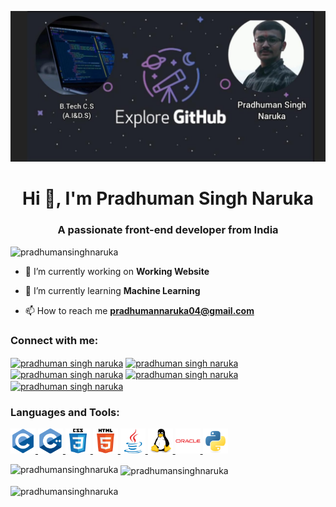 ![logo](https://github.com/PradhumanSinghNaruka/PradhumanSinghNaruka/blob/main/logo.png)
<h1 align="center" style="color:"skyblue";>Hi 👋, I'm Pradhuman Singh Naruka</h1>
<h3 align="center",color:"skyblue">A passionate front-end developer from India</h3>

<p align="left"> <img src="https://komarev.com/ghpvc/?username=pradhumansinghnaruka&label=Profile%20views&color=0e75b6&style=flat" alt="pradhumansinghnaruka" /> </p>

- 🔭 I’m currently working on **Working Website**

- 🌱 I’m currently learning **Machine Learning**

- 📫 How to reach me **pradhumannaruka04@gmail.com**

<h3 align="left">Connect with me:</h3>
<p align="left">
<a href="https://linkedin.com/in/pradhuman singh naruka" target="blank"><img align="center" src="https://raw.githubusercontent.com/rahuldkjain/github-profile-readme-generator/master/src/images/icons/Social/linked-in-alt.svg" alt="pradhuman singh naruka" height="30" width="40" /></a>
<a href="https://instagram.com/pradhuman singh naruka" target="blank"><img align="center" src="https://raw.githubusercontent.com/rahuldkjain/github-profile-readme-generator/master/src/images/icons/Social/instagram.svg" alt="pradhuman singh naruka" height="30" width="40" /></a>
<a href="https://www.youtube.com/c/pradhuman singh naruka" target="blank"><img align="center" src="https://raw.githubusercontent.com/rahuldkjain/github-profile-readme-generator/master/src/images/icons/Social/youtube.svg" alt="pradhuman singh naruka" height="30" width="40" /></a>
<a href="https://www.hackerrank.com/pradhuman singh naruka" target="blank"><img align="center" src="https://raw.githubusercontent.com/rahuldkjain/github-profile-readme-generator/master/src/images/icons/Social/hackerrank.svg" alt="pradhuman singh naruka" height="30" width="40" /></a>
<a href="https://www.leetcode.com/pradhuman singh naruka" target="blank"><img align="center" src="https://raw.githubusercontent.com/rahuldkjain/github-profile-readme-generator/master/src/images/icons/Social/leet-code.svg" alt="pradhuman singh naruka" height="30" width="40" /></a>
</p>

<h3 align="left">Languages and Tools:</h3>
<p align="left"> <a href="https://www.cprogramming.com/" target="_blank" rel="noreferrer"> <img src="https://raw.githubusercontent.com/devicons/devicon/master/icons/c/c-original.svg" alt="c" width="40" height="40"/> </a> <a href="https://www.w3schools.com/cpp/" target="_blank" rel="noreferrer"> <img src="https://raw.githubusercontent.com/devicons/devicon/master/icons/cplusplus/cplusplus-original.svg" alt="cplusplus" width="40" height="40"/> </a> <a href="https://www.w3schools.com/css/" target="_blank" rel="noreferrer"> <img src="https://raw.githubusercontent.com/devicons/devicon/master/icons/css3/css3-original-wordmark.svg" alt="css3" width="40" height="40"/> </a> <a href="https://www.w3.org/html/" target="_blank" rel="noreferrer"> <img src="https://raw.githubusercontent.com/devicons/devicon/master/icons/html5/html5-original-wordmark.svg" alt="html5" width="40" height="40"/> </a> <a href="https://www.java.com" target="_blank" rel="noreferrer"> <img src="https://raw.githubusercontent.com/devicons/devicon/master/icons/java/java-original.svg" alt="java" width="40" height="40"/> </a> <a href="https://www.linux.org/" target="_blank" rel="noreferrer"> <img src="https://raw.githubusercontent.com/devicons/devicon/master/icons/linux/linux-original.svg" alt="linux" width="40" height="40"/> </a> <a href="https://www.oracle.com/" target="_blank" rel="noreferrer"> <img src="https://raw.githubusercontent.com/devicons/devicon/master/icons/oracle/oracle-original.svg" alt="oracle" width="40" height="40"/> </a> <a href="https://www.python.org" target="_blank" rel="noreferrer"> <img src="https://raw.githubusercontent.com/devicons/devicon/master/icons/python/python-original.svg" alt="python" width="40" height="40"/> </a> </p>

<p><img align="left" src="https://github-readme-stats.vercel.app/api/top-langs?username=pradhumansinghnaruka&show_icons=true&locale=en&layout=compact" alt="pradhumansinghnaruka" /></p>

<p>&nbsp;<img align="center" src="https://github-readme-stats.vercel.app/api?username=pradhumansinghnaruka&show_icons=true&locale=en" alt="pradhumansinghnaruka" /></p>

<p><img align="center" src="https://github-readme-streak-stats.herokuapp.com/?user=pradhumansinghnaruka&" alt="pradhumansinghnaruka" /></p>
